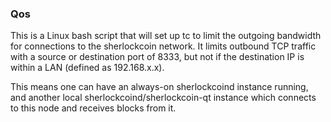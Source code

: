 ### Qos ###

This is a Linux bash script that will set up tc to limit the outgoing bandwidth for connections to the sherlockcoin network. It limits outbound TCP traffic with a source or destination port of 8333, but not if the destination IP is within a LAN (defined as 192.168.x.x).

This means one can have an always-on sherlockcoind instance running, and another local sherlockcoind/sherlockcoin-qt instance which connects to this node and receives blocks from it.
